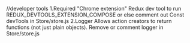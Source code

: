 

//developer tools
1.Required "Chrome extension"  Redux dev tool to run REDUX_DEVTOOLS_EXTENSION_COMPOSE  or else comment out Const devTools in Store/store.js
2.Logger Allows action creators to return functions (not just plain objects). Remove or comment logger in Store/store.js 